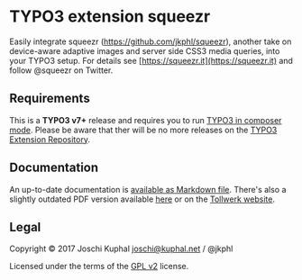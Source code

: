 TYPO3 extension squeezr
=======================

Easily integrate squeezr (https://github.com/jkphl/squeezr), another take on device-aware adaptive images and server side CSS3 media queries, into your TYPO3 setup. For details see [https://squeezr.it](https://squeezr.it) and follow @squeezr on Twitter.


Requirements
------------

This is a **TYPO3 v7+** release and requires you to run [TYPO3 in composer mode](https://wiki.typo3.org/Composer). Please be aware that ther will be no more releases on the [TYPO3 Extension Repository](https://typo3.org/extensions/repository/).


Documentation
-------------

An up-to-date documentation is [available as Markdown file](doc/README.md). There's also a slightly outdated PDF version available [here](doc/manual.pdf) or on the [Tollwerk website](http://tollwerk.de/fileadmin/media/manuals/squeezr/manual.pdf).


Legal
-----

Copyright © 2017 Joschi Kuphal joschi@kuphal.net / @jkphl

Licensed under the terms of the [GPL v2](LICENSE.txt) license.
